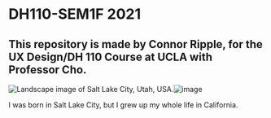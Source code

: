 # DH110-SEM1F 2021
## This repository is made by Connor Ripple, for the UX Design/DH 110 Course at UCLA with Professor Cho.

![Landscape image of Salt Lake City, Utah, USA.](url)![image](https://cdn.britannica.com/69/95669-050-3ECCFE19/Salt-Lake-City-Utah.jpg)

I was born in Salt Lake City, but I grew up my whole life in California. 

